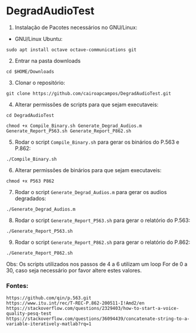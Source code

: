 # DegradAudioTest

1. Instalação de Pacotes necessários no GNU/Linux:

* GNU/Linux Ubuntu:

`sudo apt install octave octave-communications git`


<!--  GNU/LIinux Manjaro: -->

<!--  sudo pacman -S octave git
yaourt -S octave-communications --noconfirm -->

2. Entrar na pasta downloads

`cd $HOME/Downloads`

3. Clonar o repositório:

`git clone https://github.com/cairoapcampos/DegradAudioTest.git`

4. Alterar permissões de scripts para que sejam executaveis:

`cd DegradAudioTest`

```
chmod +x Compile_Binary.sh Generate_Degrad_Audios.m Generate_Report_P563.sh Generate_Report_P862.sh
```
5. Rodar o script `Compile_Binary.sh` para gerar os binários do P.563 e P.862:

`./Compile_Binary.sh`

6. Alterar permissões de binários para que sejam executaveis:

`chmod +x P563 P862`

7. Rodar o script `Generate_Degrad_Audios.m` para gerar os audios degradados:

`./Generate_Degrad_Audios.m`

8. Rodar o script `Generate_Report_P563.sh` para gerar o relatório do P.563:

`./Generate_Report_P563.sh`

9. Rodar o script `Generate_Report_P862.sh` para gerar o relatório do P.862:

`./Generate_Report_P862.sh`

Obs: Os scripts utilizados nos passos de 4 a 6 utilizam um loop For de 0 a 30, caso seja necessário por favor altere estes valores. 

### Fontes: 

```
https://github.com/qin/p.563.git
https://www.itu.int/rec/T-REC-P.862-200511-I!Amd2/en
https://stackoverflow.com/questions/2329403/how-to-start-a-voice-quality-pesq-test
https://stackoverflow.com/questions/36094439/concatenate-string-to-a-variable-iteratively-matlab?rq=1
```

